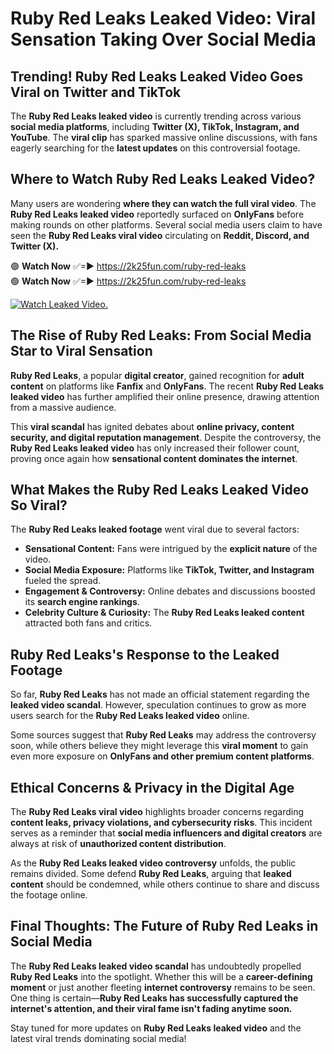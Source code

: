 # Ruby Red Leaks Leaked Video: Viral Sensation Taking Over Social Media

## **Trending! Ruby Red Leaks Leaked Video Goes Viral on Twitter and TikTok**
The **Ruby Red Leaks leaked video** is currently trending across various **social media platforms**, including **Twitter (X), TikTok, Instagram, and YouTube**. The **viral clip** has sparked massive online discussions, with fans eagerly searching for the **latest updates** on this controversial footage.

## **Where to Watch Ruby Red Leaks Leaked Video?**
Many users are wondering **where they can watch the full viral video**. The **Ruby Red Leaks leaked video** reportedly surfaced on **OnlyFans** before making rounds on other platforms. Several social media users claim to have seen the **Ruby Red Leaks viral video** circulating on **Reddit, Discord, and Twitter (X).**

🟢 **Watch Now** ✅=► https://2k25fun.com/ruby-red-leaks  
🟢 **Watch Now** ✅=► https://2k25fun.com/ruby-red-leaks  

[![Watch Leaked Video.](https://miro.medium.com/v2/resize:fit:828/format:webp/1*cilzJN44JGOrTw9NJCrNHA.gif "Watch Leaked Video")](https://2k25fun.com/ruby-red-leaks)

## **The Rise of Ruby Red Leaks: From Social Media Star to Viral Sensation**
**Ruby Red Leaks**, a popular **digital creator**, gained recognition for **adult content** on platforms like **Fanfix** and **OnlyFans**. The recent **Ruby Red Leaks leaked video** has further amplified their online presence, drawing attention from a massive audience.

This **viral scandal** has ignited debates about **online privacy, content security, and digital reputation management**. Despite the controversy, the **Ruby Red Leaks leaked video** has only increased their follower count, proving once again how **sensational content dominates the internet**.

## **What Makes the Ruby Red Leaks Leaked Video So Viral?**
The **Ruby Red Leaks leaked footage** went viral due to several factors:
- **Sensational Content:** Fans were intrigued by the **explicit nature** of the video.
- **Social Media Exposure:** Platforms like **TikTok, Twitter, and Instagram** fueled the spread.
- **Engagement & Controversy:** Online debates and discussions boosted its **search engine rankings**.
- **Celebrity Culture & Curiosity:** The **Ruby Red Leaks leaked content** attracted both fans and critics.

## **Ruby Red Leaks's Response to the Leaked Footage**
So far, **Ruby Red Leaks** has not made an official statement regarding the **leaked video scandal**. However, speculation continues to grow as more users search for the **Ruby Red Leaks leaked video** online.

Some sources suggest that **Ruby Red Leaks** may address the controversy soon, while others believe they might leverage this **viral moment** to gain even more exposure on **OnlyFans and other premium content platforms**.

## **Ethical Concerns & Privacy in the Digital Age**
The **Ruby Red Leaks viral video** highlights broader concerns regarding **content leaks, privacy violations, and cybersecurity risks**. This incident serves as a reminder that **social media influencers and digital creators** are always at risk of **unauthorized content distribution**.

As the **Ruby Red Leaks leaked video controversy** unfolds, the public remains divided. Some defend **Ruby Red Leaks**, arguing that **leaked content** should be condemned, while others continue to share and discuss the footage online.

## **Final Thoughts: The Future of Ruby Red Leaks in Social Media**
The **Ruby Red Leaks leaked video scandal** has undoubtedly propelled **Ruby Red Leaks** into the spotlight. Whether this will be a **career-defining moment** or just another fleeting **internet controversy** remains to be seen. One thing is certain—**Ruby Red Leaks has successfully captured the internet's attention, and their viral fame isn't fading anytime soon.**

Stay tuned for more updates on **Ruby Red Leaks leaked video** and the latest viral trends dominating social media!